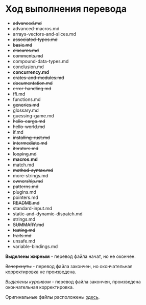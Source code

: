 # Ход выполнения перевода

* ~~advanced.md~~
* advanced-macros.md
* arrays-vectors-and-slices.md
* ~~associated-types.md~~
* ~~basic.md~~
* ~~closures.md~~
* ~~comments.md~~
* compound-data-types.md
* conclusion.md
* **concurrency.md**
* ~~crates-and-modules.md~~
* ~~documentation.md~~
* ~~error-handling.md~~
* ffi.md
* functions.md
* ~~generics.md~~
* glossary.md
* guessing-game.md
* ~~hello-cargo.md~~
* ~~hello-world.md~~
* if.md
* ~~installing-rust.md~~
* ~~intermediate.md~~
* ~~iterators.md~~
* ~~looping.md~~
* **macros.md**
* match.md
* ~~method-syntax.md~~
* more-strings.md
* ~~ownership.md~~
* ~~patterns.md~~
* plugins.md
* pointers.md
* ~~README.md~~
* standard-input.md
* ~~static-and-dynamic-dispatch.md~~
* strings.md
* ~~SUMMARY.md~~
* ~~testing.md~~
* ~~traits.md~~
* unsafe.md
* variable-bindings.md

**Выделены жирным** - перевод файла начат, но не окончен.

~~Зачеркнуты~~ - перевод файла закончен, но окончательная корректировка не произведена.

*Выделены курсивом* - перевод файла закончен, произведена окончательная корректировка.

Оригинальные файлы расположены [здесь](https://github.com/rust-lang/rust/tree/master/src/doc/trpl).
